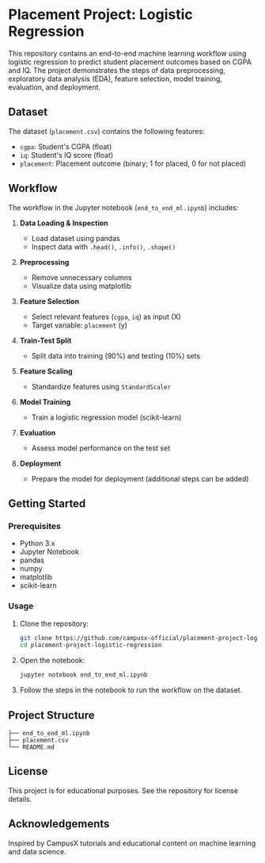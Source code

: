 # Placement Project: Logistic Regression

This repository contains an end-to-end machine learning workflow using logistic regression to predict student placement outcomes based on CGPA and IQ. The project demonstrates the steps of data preprocessing, exploratory data analysis (EDA), feature selection, model training, evaluation, and deployment.

## Dataset

The dataset (`placement.csv`) contains the following features:
- `cgpa`: Student's CGPA (float)
- `iq`: Student's IQ score (float)
- `placement`: Placement outcome (binary; 1 for placed, 0 for not placed)

## Workflow

The workflow in the Jupyter notebook (`end_to_end_ml.ipynb`) includes:

1. **Data Loading & Inspection**
   - Load dataset using pandas
   - Inspect data with `.head()`, `.info()`, `.shape()`

2. **Preprocessing**
   - Remove unnecessary columns
   - Visualize data using matplotlib

3. **Feature Selection**
   - Select relevant features (`cgpa`, `iq`) as input (X)
   - Target variable: `placement` (y)

4. **Train-Test Split**
   - Split data into training (90%) and testing (10%) sets

5. **Feature Scaling**
   - Standardize features using `StandardScaler`

6. **Model Training**
   - Train a logistic regression model (scikit-learn)

7. **Evaluation**
   - Assess model performance on the test set

8. **Deployment**
   - Prepare the model for deployment (additional steps can be added)

## Getting Started

### Prerequisites

- Python 3.x
- Jupyter Notebook
- pandas
- numpy
- matplotlib
- scikit-learn

### Usage

1. Clone the repository:
   ```bash
   git clone https://github.com/campusx-official/placement-project-logistic-regression.git
   cd placement-project-logistic-regression
   ```

2. Open the notebook:
   ```bash
   jupyter notebook end_to_end_ml.ipynb
   ```

3. Follow the steps in the notebook to run the workflow on the dataset.

## Project Structure

```
├── end_to_end_ml.ipynb
├── placement.csv
└── README.md
```

## License

This project is for educational purposes. See the repository for license details.

## Acknowledgements

Inspired by CampusX tutorials and educational content on machine learning and data science.
